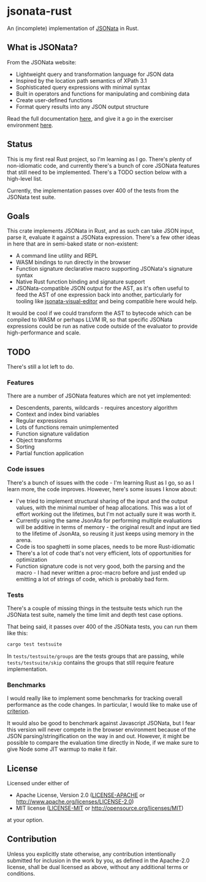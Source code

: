 # jsonata-rust

An (incomplete) implementation of [JSONata](https://jsonata.org) in Rust.

## What is JSONata?

From the JSONata website:

- Lightweight query and transformation language for JSON data
- Inspired by the location path semantics of XPath 3.1
- Sophisticated query expressions with minimal syntax
- Built in operators and functions for manipulating and combining data
- Create user-defined functions
- Format query results into any JSON output structure

Read the full documentation [here](https://docs.jsonata.org/overview.html), and give it a go in the exerciser environment [here](https://try.jsonata.org).

## Status

This is my first real Rust project, so I'm learning as I go. There's plenty of non-idiomatic code, and currently there's a bunch of core JSONata features that still need to be implemented. There's a TODO section below with a high-level list.

Currently, the implementation passes over 400 of the tests from the JSONata test suite.

## Goals

This crate implements JSONata in Rust, and as such can take JSON input, parse it, evaluate it against a JSONata expression. There's a few other ideas in here that are in semi-baked state or non-existent:

- A command line utility and REPL
- WASM bindings to run directly in the browser
- Function signature declarative macro supporting JSONata's signature syntax
- Native Rust function binding and signature support
- JSONata-compatible JSON output for the AST, as it's often useful to feed the AST of one expression back into another, particularly for tooling like [jsonata-visual-editor](https://github.com/jsonata-ui/jsonata-visual-editor) and being compatible here would help.

It would be cool if we could transform the AST to bytecode which can be compiled to WASM or perhaps LLVM IR, so that specific JSONata expressions could be run as native code outside of the evaluator to provide high-performance and scale.

## TODO

There's still a lot left to do.

### Features

There are a number of JSONata features which are not yet implemented:

- Descendents, parents, wildcards - requires ancestory algorithm
- Context and index bind variables
- Regular expressions
- Lots of functions remain unimplemented
- Function signature validation
- Object transforms
- Sorting
- Partial function application

### Code issues

There's a bunch of issues with the code - I'm learning Rust as I go, so as I learn more, the code improves. However, here's some issues I know about:

- I've tried to implement structural sharing of the input and the output values, with the minimal number of heap allocations. This was a lot of effort working out the lifetimes, but I'm not actually sure it was worth it.
- Currently using the same JsonAta for performing multiple evaluations will be additive in terms of memory - the original result and input are tied to the lifetime of JsonAta, so reusing it just keeps using memory in the arena.
- Code is too spaghetti in some places, needs to be more Rust-idiomatic
- There's a lot of code that's not very efficient, lots of opportunities for optimization
- Function signature code is not very good, both the parsing and the macro - I had never written a proc-macro before and just ended up emitting a lot of strings of code, which is probably bad form.

### Tests

There's a couple of missing things in the testsuite tests which run the JSONata test suite, namely the time limit and depth test case options.

That being said, it passes over 400 of the JSONata tests, you can run them like this:

```bash
cargo test testsuite
```

In `tests/testsuite/groups` are the tests groups that are passing, while `tests/testsuite/skip` contains the groups that still require feature implementation.

### Benchmarks

I would really like to implement some benchmarks for tracking overall performance as the code changes.
In particular, I would like to make use of [criterion](https://docs.rs/criterion/latest/criterion/).

It would also be good to benchmark against Javascript JSONata, but I fear this version will never
compete in the browser environment because of the JSON parsing/stringification on the way in and out.
However, it might be possible to compare the evaluation time directly in Node, if we make sure to give Node some JIT warmup to make it fair.

## License

Licensed under either of

- Apache License, Version 2.0
  ([LICENSE-APACHE](LICENSE-APACHE) or http://www.apache.org/licenses/LICENSE-2.0)
- MIT license
  ([LICENSE-MIT](LICENSE-MIT) or http://opensource.org/licenses/MIT)

at your option.

## Contribution

Unless you explicitly state otherwise, any contribution intentionally submitted
for inclusion in the work by you, as defined in the Apache-2.0 license, shall be
dual licensed as above, without any additional terms or conditions.
